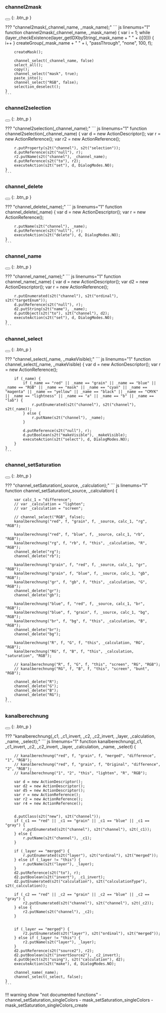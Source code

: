 ### channel2mask

<button class="btn" data-clipboard-text="channel2mask(_channel_name, _mask_name);"></button>
{: .btn_p }

??? "channel2mask(_channel_name, _mask_name);"
    ``` js linenums="1"
    function channel2mask(_channel_name, _mask_name) {
        var i = 1;
        while (layer_checkExistence(layer_getIDXbyString(_mask_name + " " + i)[0])) {
            i++
        }
        createGroup(_mask_name + " " + i, "passThrough", "none", 100, f);
    
        createMask();
    
        channel_select(_channel_name, false)
        select_all();
        copy();
        channel_select("mask", true);
        paste_into();
        channel_select("RGB", false);
        selection_deselect();
    }
    ```

[](file:///Users/simon/Arbeit/GitHub/SimonScript/source/_functions/channel/channel2mask.js)

### channel2selection

<button class="btn" data-clipboard-text="channel2selection(_channel_name);"></button>
{: .btn_p }

??? "channel2selection(_channel_name);"
    ``` js linenums="1"
    function channel2selection(_channel_name) {
        var d = new ActionDescriptor();
        var r = new ActionReference();
        var r2 = new ActionReference();
    
        r.putProperty(s2t("channel"), s2t("selection"));
        d.putReference(s2t("null"), r);
        r2.putName(s2t("channel"), _channel_name);
        d.putReference(s2t("to"), r2);
        executeAction(s2t("set"), d, DialogModes.NO);
    }
    ```

[](file:///Users/simon/Arbeit/GitHub/SimonScript/source/_functions/channel/channel2selection.js)

### channel_delete

<button class="btn" data-clipboard-text="channel_delete(_name);"></button>
{: .btn_p }

??? "channel_delete(_name);"
    ``` js linenums="1"
    function channel_delete(_name) {
        var d = new ActionDescriptor();
        var r = new ActionReference();
    
        r.putName(s2t("channel"), _name);
        d.putReference(s2t("null"), r);
        executeAction(s2t("delete"), d, DialogModes.NO);
    }
    ```

[](file:///Users/simon/Arbeit/GitHub/SimonScript/source/_functions/channel/channel_delete.js)

### channel_name

<button class="btn" data-clipboard-text="channel_name(_name);"></button>
{: .btn_p }

??? "channel_name(_name);"
    ``` js linenums="1"
    function channel_name(_name) {
        var d = new ActionDescriptor();
        var d2 = new ActionDescriptor();
        var r = new ActionReference();
    
        r.putEnumerated(s2t("channel"), s2t("ordinal"), s2t("targetEnum"));
        d.putReference(s2t("null"), r);
        d2.putString(s2t("name"), _name);
        d.putObject(s2t("to"), s2t("channel"), d2);
        executeAction(s2t("set"), d, DialogModes.NO);
    }
    ```

[](file:///Users/simon/Arbeit/GitHub/SimonScript/source/_functions/channel/channel_name.js)

### channel_select

<button class="btn" data-clipboard-text="channel_select(_name, _makeVisible);"></button>
{: .btn_p }

??? "channel_select(_name, _makeVisible);"
    ``` js linenums="1"
    function channel_select(_name, _makeVisible) {
        var d = new ActionDescriptor();
        var r = new ActionReference();
    
        if (_name) {
            if (_name == "red" || _name == "grain" || _name == "blue" || _name == "RGB" || _name == "mask" || _name == "cyan" || _name == "magenta" || _name == "yellow" || _name == "black" || _name == "CMYK" || _name == "lightness" || _name == "a" || _name == "b" || _name == "lab") {
                r.putEnumerated(s2t("channel"), s2t("channel"), s2t(_name));
            } else {
                r.putName(s2t("channel"), _name);
            }
    
            d.putReference(s2t("null"), r);
            d.putBoolean(s2t("makeVisible"), _makeVisible);
            executeAction(s2t("select"), d, DialogModes.NO);
        }
    }
    ```

[](file:///Users/simon/Arbeit/GitHub/SimonScript/source/_functions/channel/channel_select.js)

### channel_setSaturation

<button class="btn" data-clipboard-text="channel_setSaturation(_source, _calculation);"></button>
{: .btn_p }

??? "channel_setSaturation(_source, _calculation);"
    ``` js linenums="1"
    function channel_setSaturation(_source, _calculation) {
    
        var calc_1 = "difference";
        // var _calculation = "lighten";
        // var _calculation = "screen";
    
        // channel_select("RGB", false);
        kanalberechnung("red", f, "grain", f, _source, calc_1, "rg", "RGB");
    
        kanalberechnung("red", f, "blue", f, _source, calc_1, "rb", "RGB");
        kanalberechnung("rg", f, "rb", f, "this", _calculation, "R", "RGB");
        channel_delete("rg");
        channel_delete("rb");
    
        kanalberechnung("grain", f, "red", f, _source, calc_1, "gr", "RGB");
        kanalberechnung("grain", f, "blue", f, _source, calc_1, "gb", "RGB");
        kanalberechnung("gr", f, "gb", f, "this", _calculation, "G", "RGB");
        channel_delete("gr");
        channel_delete("gb");
    
        kanalberechnung("blue", f, "red", f, _source, calc_1, "br", "RGB");
        kanalberechnung("blue", f, "grain", f, _source, calc_1, "bg", "RGB");
        kanalberechnung("br", f, "bg", f, "this", _calculation, "B", "RGB");
        channel_delete("br");
        channel_delete("bg");
    
        kanalberechnung("R", f, "G", f, "this", _calculation, "RG", "RGB");
        kanalberechnung("RG", f, "B", f, "this", _calculation, "saturation", "RGB");
    
        // kanalberechnung("R", f, "G", f, "this", "screen", "RG", "RGB");
        // kanalberechnung("RG", f, "B", f, "this", "screen", "bunt", "RGB");
    
        channel_delete("R");
        channel_delete("G");
        channel_delete("B");
        channel_delete("RG");
    }
    ```

[](file:///Users/simon/Arbeit/GitHub/SimonScript/source/_functions/channel/channel_setSaturation.js)

### kanalberechnung

<button class="btn" data-clipboard-text="kanalberechnung(_c1, _c1_invert, _c2, _c2_invert, _layer, _calculation, _name, _select);"></button>
{: .btn_p }

??? "kanalberechnung(_c1, _c1_invert, _c2, _c2_invert, _layer, _calculation, _name, _select);"
    ``` js linenums="1"
    function kanalberechnung(_c1, _c1_invert, _c2, _c2_invert, _layer, _calculation, _name, _select) {
    
        // kanalberechnung("red", f, "grain", f, "merged", "difference", "1", "RGB");
        // kanalberechnung("red", f, "grain", f, "Original", "difference", "2", "RGB");
        // kanalberechnung("1", "2", "this", "lighten", "R", "RGB");
        
        var d = new ActionDescriptor();
        var d2 = new ActionDescriptor();
        var d5 = new ActionDescriptor();
        var r = new ActionReference();
        var r2 = new ActionReference();
        var r4 = new ActionReference();
    
    
        d.putClass(s2t("new"), s2t("channel"));
        if (_c1 == "red" || _c1 == "grain" || _c1 == "blue" || _c1 == "gray") {
            r.putEnumerated(s2t("channel"), s2t("channel"), s2t(_c1));
        } else {
            r.putName(s2t("channel"), _c1);
        }
    
        if (_layer == "merged") {
            r.putEnumerated(s2t("layer"), s2t("ordinal"), s2t("merged"));
        } else if (_layer != "this") {
            r.putName(s2t("layer"), _layer);
        }
        d2.putReference(s2t("to"), r);
        d2.putBoolean(s2t("invert"), _c1_invert);
        d2.putEnumerated(s2t("calculation"), s2t("calculationType"), s2t(_calculation));
    
        if (_c2 == "red" || _c2 == "grain" || _c2 == "blue" || _c2 == "gray") {
            r2.putEnumerated(s2t("channel"), s2t("channel"), s2t(_c2));
        } else {
            r2.putName(s2t("channel"), _c2);
        }
    
    
        if (_layer == "merged") {
            r2.putEnumerated(s2t("layer"), s2t("ordinal"), s2t("merged"));
        } else if (_layer != "this") {
            r2.putName(s2t("layer"), _layer);
        }
        d2.putReference(s2t("source2"), r2);
        d2.putBoolean(s2t("invertSource2"), _c2_invert);
        d.putObject(s2t("using"), s2t("calculation"), d2);
        executeAction(s2t("make"), d, DialogModes.NO);
    
        channel_name(_name);
        channel_select(_select, false);
    }
    ```

[](file:///Users/simon/Arbeit/GitHub/SimonScript/source/_functions/channel/kanalberechnung.js)

!!! warning show "not documented functions"
    - channel_setSaturation_singleColors
     - mask_setSaturation_singleColors
     - mask_setSaturation_singleColors_create
